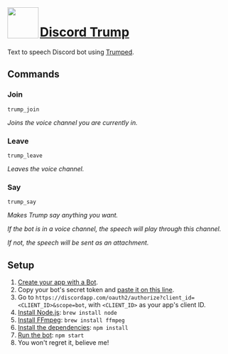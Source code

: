 <img src="trump.jpg?raw=true" width="70" align="left">

# [Discord Trump](https://discordapp.com/oauth2/authorize?client_id=484622857041608705&scope=bot)
Text to speech Discord bot using [Trumped](https://trumped.com/).

## Commands
### Join
`trump_join`

*Joins the voice channel you are currently in.*

### Leave
`trump_leave`

*Leaves the voice channel.*

### Say
`trump_say`

*Makes Trump say anything you want.*

*If the bot is in a voice channel, the speech will play through this channel.*

*If not, the speech will be sent as an attachment.*

## Setup
1. [Create your app with a Bot](https://discordapp.com/developers/applications/me).
2. Copy your bot's secret token and [paste it on this line](https://github.com/MysteryPancake/Discord-Trump/blob/master/trump.js#L8).
3. Go to `https://discordapp.com/oauth2/authorize?client_id=<CLIENT_ID>&scope=bot`, with `<CLIENT_ID>` as your app's client ID.
4. [Install Node.js](https://nodejs.org/en/download): `brew install node`
5. [Install FFmpeg](https://www.ffmpeg.org/download.html): `brew install ffmpeg`
6. [Install the dependencies](https://github.com/MysteryPancake/Discord-Trump/blob/master/package.json#L37-L40): `npm install`
7. [Run the bot](https://github.com/MysteryPancake/Discord-Trump/blob/master/trump.js): `npm start`
8. You won't regret it, believe me!
